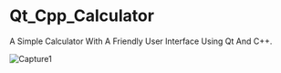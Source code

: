 # Qt_Cpp_Calculator
A Simple Calculator With A Friendly User Interface Using Qt And C++.

![Capture1](https://user-images.githubusercontent.com/46197627/80420079-80994d80-88da-11ea-8763-001d441459b1.PNG)
